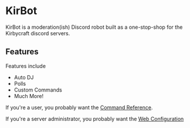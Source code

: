 # KirBot
KirBot is a moderation(ish) Discord robot built as a one-stop-shop for the Kirbycraft discord servers.

## Features
Features include
 - Auto DJ
 - Polls
 - Custom Commands
 - Much More!

If you're a user, you probably want the [Command Reference](commands/commands.md). 

If you're a server administrator, you probably want the [Web Configuration](web/overview.md)